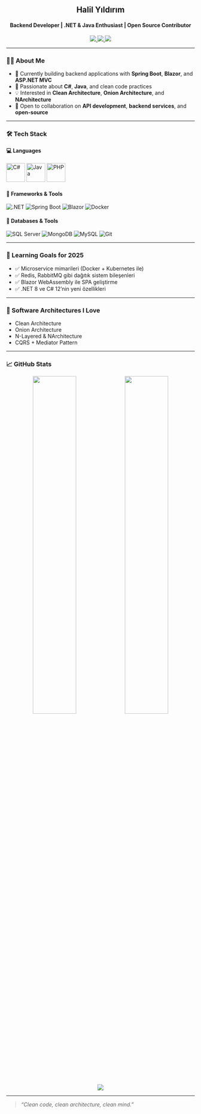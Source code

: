 <h2 align="center">Halil Yıldırım</h2>
<h4 align="center">Backend Developer | .NET & Java Enthusiast | Open Source Contributor</h4>

<p align="center">
  <a href="mailto:ce.hybusiness@gmail.com">
    <img src="https://img.shields.io/badge/Email-ce.hybusiness@gmail.com-D14836?style=for-the-badge&logo=gmail&logoColor=white" />
  </a>
  <a href="https://www.linkedin.com/in/0001myprofile/" target="_blank">
    <img src="https://img.shields.io/badge/LinkedIn-Connect-0077B5?style=for-the-badge&logo=linkedin&logoColor=white" />
  </a>
  <a href="https://www.instagram.com/yyldrmhalil/" target="_blank">
    <img src="https://img.shields.io/badge/Instagram-Follow-E4405F?style=for-the-badge&logo=instagram&logoColor=white" />
  </a>
</p>

---

### 👨‍💻 About Me

- 🔭 Currently building backend applications with **Spring Boot**, **Blazor**, and **ASP.NET MVC**
- 💬 Passionate about **C#**, **Java**, and clean code practices
- 💡 Interested in **Clean Architecture**, **Onion Architecture**, and **NArchitecture**
- 🤝 Open to collaboration on **API development**, **backend services**, and **open-source**

---

### 🛠️ Tech Stack

#### 💻 Languages
<img src="https://cdn.jsdelivr.net/gh/devicons/devicon/icons/csharp/csharp-original.svg" alt="C#" width="50" />
<img src="https://cdn.jsdelivr.net/gh/devicons/devicon/icons/java/java-original.svg" alt="Java" width="50" />
<img src="https://cdn.jsdelivr.net/gh/devicons/devicon/icons/php/php-original.svg" alt="PHP" width="50" />

#### 🚀 Frameworks & Tools
![.NET](https://img.shields.io/badge/.NET-512BD4?style=for-the-badge&logo=dotnet&logoColor=white)
![Spring Boot](https://img.shields.io/badge/Spring_Boot-6DB33F?style=for-the-badge&logo=spring-boot&logoColor=white)
![Blazor](https://img.shields.io/badge/Blazor-512BD4?style=for-the-badge&logo=blazor&logoColor=white)
![Docker](https://img.shields.io/badge/Docker-2496ED?style=for-the-badge&logo=docker&logoColor=white)

#### 🧰 Databases & Tools
![SQL Server](https://img.shields.io/badge/MSSQL-CC2927?style=for-the-badge&logo=microsoftsqlserver&logoColor=white)
![MongoDB](https://img.shields.io/badge/MongoDB-47A248?style=for-the-badge&logo=mongodb&logoColor=white)
![MySQL](https://img.shields.io/badge/MySQL-4479A1?style=for-the-badge&logo=mysql&logoColor=white)
![Git](https://img.shields.io/badge/Git-F05032?style=for-the-badge&logo=git&logoColor=white)

---

### 🎯 Learning Goals for 2025

- ✅ Microservice mimarileri (Docker + Kubernetes ile)
- ✅ Redis, RabbitMQ gibi dağıtık sistem bileşenleri
- ✅ Blazor WebAssembly ile SPA geliştirme
- ✅ .NET 8 ve C# 12’nin yeni özellikleri

---

### 🧠 Software Architectures I Love

- Clean Architecture  
- Onion Architecture  
- N-Layered & NArchitecture  
- CQRS + Mediator Pattern

---

### 📈 GitHub Stats

<p align="center">
  <img src="https://github-readme-stats.vercel.app/api?username=devlightening&show_icons=true&theme=tokyonight&hide_border=true" width="48%" />
  <img src="https://github-readme-stats.vercel.app/api/top-langs/?username=devlightening&layout=compact&theme=tokyonight&hide_border=true" width="48%" />
</p>

<p align="center">
  <img src="https://github-readme-streak-stats.herokuapp.com/?user=devlightening&theme=tokyonight&hide_border=true" />
</p>

---

> _“Clean code, clean architecture, clean mind.”_
